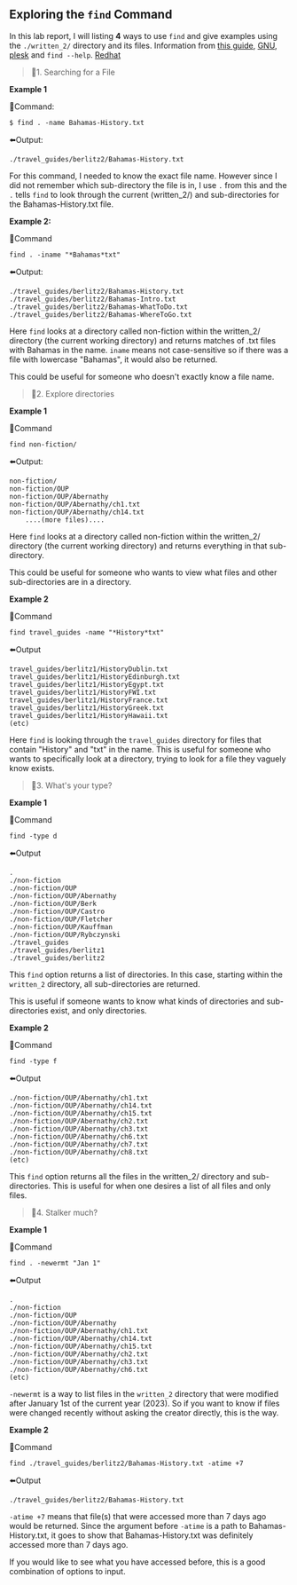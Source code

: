 Exploring the `find` Command
----------------------------

In this lab report, I will listing **4** ways to use `find` and give examples using the `./written_2/` directory and its files.
Information from [this guide](https://kb.iu.edu/d/admm#:~:text=Use%20the%20Unix%20find%20command%20to%20search%20for,a%20filename%20or%20matching%20expression%2C%20such%20as%20%22%2A.txt%22.), [GNU](https://www.gnu.org/software/findutils/manual/html_mono/find.html), [plesk](https://www.plesk.com/blog/various/find-files-in-linux-via-command-line/) and `find --help`. [Redhat](https://www.redhat.com/sysadmin/linux-find-command)


> 📌1. Searching for a File

**Example 1**

📩Command:
```
$ find . -name Bahamas-History.txt

```

⬅️Output:
```
./travel_guides/berlitz2/Bahamas-History.txt
```
For this command, I needed to know the exact file name. However since I did not remember which sub-directory the file is in, I use `.` from this and the `.` tells `find` to look through the current (written_2/) and sub-directories for the Bahamas-History.txt file.  

**Example 2:**

📩Command
```
find . -iname "*Bahamas*txt"
```
⬅️Output:
```
./travel_guides/berlitz2/Bahamas-History.txt
./travel_guides/berlitz2/Bahamas-Intro.txt
./travel_guides/berlitz2/Bahamas-WhatToDo.txt
./travel_guides/berlitz2/Bahamas-WhereToGo.txt
```
Here `find` looks at a directory called non-fiction within the written_2/ directory (the current working directory) and returns matches of .txt files with Bahamas in the name. `iname` means not case-sensitive so if there was a file with lowercase "Bahamas", it would also be returned.

This could be useful for someone who doesn't exactly know a file name.


> 📌2. Explore directories

**Example 1**

📩Command
```
find non-fiction/
```
⬅️Output:
```
non-fiction/
non-fiction/OUP
non-fiction/OUP/Abernathy
non-fiction/OUP/Abernathy/ch1.txt
non-fiction/OUP/Abernathy/ch14.txt
    ....(more files)....
```
Here `find` looks at a directory called non-fiction within the written_2/ directory (the current working directory) and returns everything in that sub-directory.

This could be useful for someone who wants to view what files and other sub-directories are in a directory.


**Example 2**

📩Command
```
find travel_guides -name "*History*txt"
```
⬅️Output
```
travel_guides/berlitz1/HistoryDublin.txt
travel_guides/berlitz1/HistoryEdinburgh.txt
travel_guides/berlitz1/HistoryEgypt.txt
travel_guides/berlitz1/HistoryFWI.txt
travel_guides/berlitz1/HistoryFrance.txt
travel_guides/berlitz1/HistoryGreek.txt
travel_guides/berlitz1/HistoryHawaii.txt
(etc)
```
Here `find` is looking through the `travel_guides` directory for files that contain "History" and "txt" in the name. This is useful for someone who wants to specifically look at a directory, trying to look for a file they vaguely know exists. 

> 📌3. What's your type?

**Example 1**

📩Command
```
find -type d
```
⬅️Output
```
.
./non-fiction
./non-fiction/OUP
./non-fiction/OUP/Abernathy
./non-fiction/OUP/Berk
./non-fiction/OUP/Castro
./non-fiction/OUP/Fletcher
./non-fiction/OUP/Kauffman
./non-fiction/OUP/Rybczynski
./travel_guides
./travel_guides/berlitz1
./travel_guides/berlitz2
```
This `find` option returns a list of directories. In this case, starting within the `written_2` directory, all sub-directories are returned.

This is useful if someone wants to know what kinds of directories and sub-directories exist, and only directories.

**Example 2**

📩Command
```
find -type f
```
⬅️Output
```
./non-fiction/OUP/Abernathy/ch1.txt
./non-fiction/OUP/Abernathy/ch14.txt
./non-fiction/OUP/Abernathy/ch15.txt
./non-fiction/OUP/Abernathy/ch2.txt
./non-fiction/OUP/Abernathy/ch3.txt
./non-fiction/OUP/Abernathy/ch6.txt
./non-fiction/OUP/Abernathy/ch7.txt
./non-fiction/OUP/Abernathy/ch8.txt
(etc)
```
This `find` option returns all the files in the written_2/ directory and sub-directories. This is useful for when one desires a list of all files and only files.

> 📌4. Stalker much?


**Example 1**

📩Command
```
find . -newermt "Jan 1"
```

⬅️Output
```
.
./non-fiction
./non-fiction/OUP
./non-fiction/OUP/Abernathy
./non-fiction/OUP/Abernathy/ch1.txt
./non-fiction/OUP/Abernathy/ch14.txt
./non-fiction/OUP/Abernathy/ch15.txt
./non-fiction/OUP/Abernathy/ch2.txt
./non-fiction/OUP/Abernathy/ch3.txt
./non-fiction/OUP/Abernathy/ch6.txt
(etc)
```
`-newermt` is a way to list files in the `written_2` directory that were modified after January 1st of the current year (2023).  So if you want to know if files were changed recently without asking the creator directly, this is the way.


**Example 2**

📩Command
```
find ./travel_guides/berlitz2/Bahamas-History.txt -atime +7
```
⬅️Output
```
./travel_guides/berlitz2/Bahamas-History.txt
```
`-atime +7` means that file(s) that were accessed more than 7 days ago would be returned. Since the argument before `-atime` is a path to Bahamas-History.txt, it goes to show that Bahamas-History.txt was definitely accessed more than 7 days ago. 

If you would like to see what you have accessed before, this is a good combination of options to input. 
